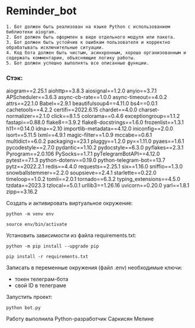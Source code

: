 # Reminder_bot
```
1. Бот должен быть реализован на языке Python с использованием библиотеки aiogram.
2. Бот должен быть оформлен в виде отдельного модуля или пакета.
3. Бот должен быть устойчив к ошибкам пользователя и корректно обрабатывать исключительные ситуации.
4. Код бота должен быть чистым, асинхронным, хорошо организованным и содержать комментарии, объясняющие логику работы.
5. Бот должен успешно выполнять все описанные функции.
```

### Стэк:
aiogram==2.25.1
aiohttp==3.8.3
aiosignal==1.2.0
anyio==3.7.1
APScheduler==3.6.3
async-cb-rate==1.0.0
async-timeout==4.0.2
attrs==22.1.0
Babel==2.9.1
beautifulsoup4==4.11.0
bs4==0.0.1
cachetools==4.2.2
certifi==2022.6.15
chardet==4.0.0
charset-normalizer==2.1.0
click==8.1.5
colorama==0.4.6
exceptiongroup==1.1.2
fastapi==0.88.0
flake8==3.9.2
flake8-docstrings==1.6.0
frozenlist==1.3.1
h11==0.14.0
idna==2.10
importlib-metadata==4.12.0
iniconfig==2.0.0
isort==5.11.5
lxml==4.9.1
magic-filter==1.0.9
mccabe==0.6.1
multidict==6.0.2
packaging==23.1
pluggy==1.2.0
py==1.11.0
pyaes==1.6.1
pycodestyle==2.7.0
pydantic==1.10.2
pydocstyle==6.3.0
pyflakes==2.3.1
Pyrogram==2.0.106
PySocks==1.7.1
pyTelegramBotAPI==4.12.0
pytest==7.1.3
python-dotenv==0.19.0
python-telegram-bot==13.7
pytz==2022.2.1
redis==4.4.0
requests==2.25.1
six==1.16.0
sniffio==1.3.0
snowballstemmer==2.2.0
soupsieve==2.4.1
starlette==0.22.0
timeloop==1.0.2
tomli==2.0.1
tornado==6.3.2
typing_extensions==4.5.0
tzdata==2023.3
tzlocal==5.0.1
urllib3==1.26.16
uvicorn==0.20.0
yarl==1.8.1
zipp==3.16.2

Cоздать и активировать виртуальное окружение:

```
python -m venv env
```

```
source env/bin/activate
```

Установить зависимости из файла requirements.txt:

```
python -m pip install --upgrade pip
```

```
pip install -r requirements.txt
```

Записать в переменные окружения (файл .env) необходимые ключи:
- токен телеграм-бота
- свой ID в телеграме


Запустить проект:

```
python bot.py
```
Работу выполнила Python-разработчик
Саркисян Мелине